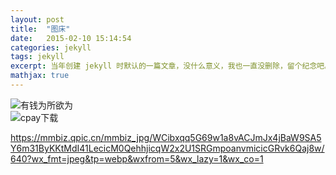 ```yaml
---
layout: post
title:  "图床"
date:   2015-02-10 15:14:54
categories: jekyll
tags: jekyll
excerpt: 当年创建 jekyll 时默认的一篇文章，没什么意义，我也一直没删除，留个纪念吧。
mathjax: true
---
```


![有钱为所欲为](http://img.99danji.com/uploadfile/2017/0914/20170914020429430.jpg)  
![cpay下载](https://mmbiz.qpic.cn/mmbiz_jpg/WCibxqq5G69w1a8vACJmJx4jBaW9SA5Y6m31ByKKtMdI41LecicM0QehhjicqW2x2U1SRGmpoanvmicicGRvk6Qaj8w/640?wx_fmt=jpeg&tp=webp&wxfrom=5&wx_lazy=1&wx_co=1)  

https://mmbiz.qpic.cn/mmbiz_jpg/WCibxqq5G69w1a8vACJmJx4jBaW9SA5Y6m31ByKKtMdI41LecicM0QehhjicqW2x2U1SRGmpoanvmicicGRvk6Qaj8w/640?wx_fmt=jpeg&tp=webp&wxfrom=5&wx_lazy=1&wx_co=1
